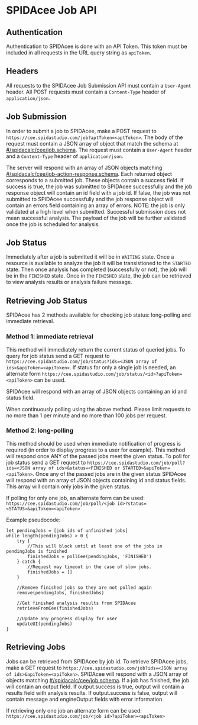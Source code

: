 # SPIDAcee Job API

## Authentication

Authentication to SPIDAcee is done with an API Token.  This token must be included in all requests in the URL query string as `apiToken`.

## Headers

All requests to the SPIDAcee Job Submission API must contain a `User-Agent` header.  All POST requests must contain a `Content-Type` header of `application/json`.

## Job Submission

In order to submit a job to SPIDAcee, make a POST request to `https://cee.spidastudio.com/job?aptToken=<aptToken>`.  The body of the request must contain a JSON array of object that match the schema at [#/spidacalc/cee/job.schema](https://github.com/spidasoftware/schema/blob/master/resources/schema/spidacalc/cee/job.schema).  The request must contain a `User-Agent` header and a `Content-Type` header of `application/json`.

The server will respond with an array of JSON objects matching [#/spidacalc/cee/job-action-response.schema](https://github.com/spidasoftware/schema/blob/master/resources/schema/spidacalc/cee/job-action-response.schema).  Each returned object corresponds to a submitted job.  These objects contain a success field.  If success is true, the job was submitted to SPIDAcee successfully and the job response object will contain an id field with a job id.  If false, the job was not submitted to SPIDAcee successfully and the job response object will contain an errors field containing an array of errors.  NOTE: the job is only validated at a high level when submitted.  Successful submission does not mean successful analysis.  The payload of the job will be further validated once the job is scheduled for analysis.

## Job Status

Immediately after a job is submitted it will be in `WAITING` state.  Once a resource is available to analyze the job it will be transistioned to the `STARTED` state.  Then once analysis has completed (successfully or not), the job will be in the `FINISHED` state.  Once in the `FINISHED` state, the job can be retrieved to view analysis results or analysis failure message.

## Retrieving Job Status

SPIDAcee has 2 methods available for checking job status: long-polling and immediate retrieval.  

### Method 1: immediate retrieval

This method will immediately return the current status of queried jobs.  To query for job status send a GET request to `https://cee.spidastudio.com/job/status?ids=<JSON array of ids>&apiToken=<apiToken>`.  If status for only a single job is needed, an alternate form `https://cee.spidastudio.com/job/status/<id>?apiToken=<apiToken>` can be used.

SPIDAcee will respond with an array of JSON objects containing an id and status field.

When continuously polling using the above method.  Please limit requests to no more than 1 per minute and no more than 100 jobs per request.

### Method 2: long-polling

This method should be used when immediate notification of progress is required (in order to display progress to a user for example).  This method will respond once ANY of the passed jobs meet the given status.  To poll for job status send a GET request to `https://cee.spidastudio.com/job/poll?ids=<JSON array of ids>&status=<FINISHED or STARTED>&apiToken=<apiToken>`.  Once any of the passed jobs are in the given status SPIDAcee will respond with an array of JSON objects containing id and status fields.  This array will contain only jobs in the given status.

If polling for only one job, an alternate form can be used: `https://cee.spidastudio.com/job/poll/<job id>?status=<STATUS>&apiToken=<apiToken>`

Example pseudocode:

```psuedocode
let pendingJobs = [job ids of unfinished jobs]
while length(pendingJobs) > 0 {
	try {
		//This will block until at least one of the jobs in pendingJobs is finished
		finishedJobs = pollCee(pendingJobs, 'FINISHED')
	} catch {
		//Request may timeout in the case of slow jobs.
		finishedJobs = []
	}

	//Remove finished jobs so they are not polled again
	remove(pendingJobs, finishedJobs)

	//Get finished analysis results from SPIDAcee
	retrieveFromCee(finishedJobs)

	//Update any progress display for user
	updateUI(pendingJobs)
}
```

## Retrieving Jobs

Jobs can be retrieved from SPIDAcee by job id.  To retrieve SPIDAcee jobs, make a GET request to `https://cee.spidastudio.com/job?ids=<JSON array of ids>&apiToken=<apiToken>`.  SPIDAcee will respond with a JSON array of objects matching [#/spidacalc/cee/job.schema](https://github.com/spidasoftware/schema/blob/master/resources/schema/spidacalc/cee/job.schema).  If a job has finished, the job will contain an output field.  If output.success is true, output will contain a results field with analysis results.  If output.success is false, output will contain message and engineOutput fields with error information.

If retrieving only one job an alternate form can be used: `https://cee.spidastudio.com/job/<job id>?apiToken=<apiToken>`
 
